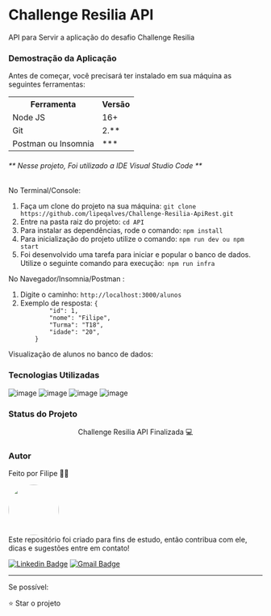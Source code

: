 <h1>Challenge Resilia API</h1>
<p>API para Servir a aplicação do desafio Challenge Resilia</p>


<h3>Demostração da Aplicação</h3>
<p>Antes de começar, você precisará ter instalado em sua máquina as seguintes ferramentas:</p>
<table>
<tr>
	<th>Ferramenta</th>
	<th>Versão</th>
</tr>
<tr>
	<td>Node JS</td>
	<td>16+</td>
</tr>
<tr>
	<td>Git</td>
	<td>2.**</td>
</tr>
<tr>
	<td>Postman ou Insomnia</td>
	<td>***</td>
</tr>
</table>

<h6>** Nesse projeto, Foi utilizado a IDE Visual Studio Code **</h6>
No Terminal/Console:
<ol>
	<li>Faça um clone do projeto na sua máquina: <code>git clone https://github.com/lipeqalves/Challenge-Resilia-ApiRest.git</code></li>
	<li>Entre na pasta raiz do projeto: <code>cd API</code></li> 
	<li>Para instalar as dependências, rode o comando: <code>npm install</code>
	<li>Para inicialização do projeto utilize o comando: <code>npm run dev ou npm start</code></li>
	<li>Foi desenvolvido uma tarefa para iniciar e popular o banco de dados. Utilize o seguinte comando para execução:<code> npm run infra</code></li>
</ol>

No Navegador/Insomnia/Postman :
<ol>
	<li>Digite o caminho: <code>http://localhost:3000/alunos</code></li>
	<li>Exemplo de resposta: <code>{
		"id": 1,
		"nome": "Filipe",
		"Turma": "T18",
		"idade": "20",
	}</code></li> 
	</li>
</ol>


<p>Visualização de alunos no banco de dados: </p>

<h3>Tecnologias Utilizadas</h3>

![image](https://img.shields.io/badge/Node.js-43853D?style=for-the-badge&logo=node.js&logoColor=black)
![image](https://img.shields.io/badge/SQLite-07405E?style=for-the-badge&logo=sqlite&logoColor=black)
![image](https://img.shields.io/badge/Express.js-404D59?style=for-the-badge) 
![image](https://img.shields.io/badge/JavaScript-F7DF1E?style=for-the-badge&logo=javascript&logoColor=black)

<h3>Status do Projeto</h3>

<p align="center"> Challenge Resilia API Finalizada 💻 </p>

<h3>Autor</h3>

Feito por Filipe 👋🏽

 <img style="border-radius: 50%;" src="https://avatars.githubusercontent.com/u/102266909?s=400&u=2e5691364ba12e5323467556079a711c17e7a73c&v=4" width="100px;" alt=""/>
 <br />
Este repositório foi criado para fins de estudo, então contribua com ele, dicas e sugestões entre em contato!<br>

[![Linkedin Badge](https://img.shields.io/badge/-Filipe-blue?style=flat-square&logo=Linkedin&logoColor=white&link=https://www.linkedin.com/in/filipeqalves/)](https://www.linkedin.com/in/filipeqalves/)
[![Gmail Badge](https://img.shields.io/badge/-lipeqa@gmail.com-c14438?style=flat-square&logo=Gmail&logoColor=white&link=mailto:lipeqa@gmail.com)](mailto:lipeqa@gmail.com)
<hr>

Se possível:

⭐️  Star o projeto

